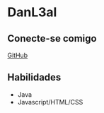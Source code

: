 # DanL3al

## Conecte-se comigo

[GitHub](https://github.com/DanL3al)


## Habilidades

- Java
- Javascript/HTML/CSS



